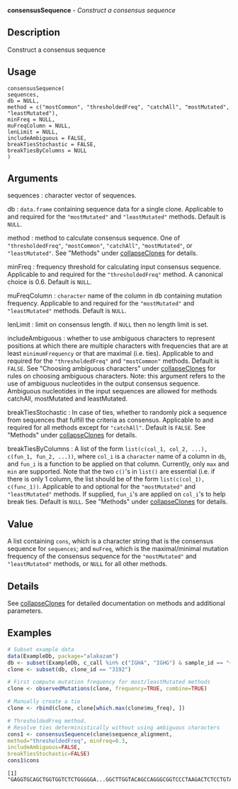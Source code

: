 **consensusSequence** - *Construct a consensus sequence*

Description
--------------------

Construct a consensus sequence


Usage
--------------------
```
consensusSequence(
sequences,
db = NULL,
method = c("mostCommon", "thresholdedFreq", "catchAll", "mostMutated", "leastMutated"),
minFreq = NULL,
muFreqColumn = NULL,
lenLimit = NULL,
includeAmbiguous = FALSE,
breakTiesStochastic = FALSE,
breakTiesByColumns = NULL
)
```

Arguments
-------------------

sequences
:   character vector of sequences.

db
:   `data.frame` containing sequence data for a single clone.
Applicable to and required for the `"mostMutated"` and
`"leastMutated"` methods. Default is `NULL`.

method
:   method to calculate consensus sequence. One of
`"thresholdedFreq"`, `"mostCommon"`, `"catchAll"`,
`"mostMutated"`, or `"leastMutated"`. See "Methods" under
[collapseClones](collapseClones.md) for details.

minFreq
:   frequency threshold for calculating input consensus sequence.
Applicable to and required for the `"thresholdedFreq"` method.
A canonical choice is 0.6. Default is `NULL`.

muFreqColumn
:   `character` name of the column in db containing mutation
frequency. Applicable to and required for the `"mostMutated"`
and `"leastMutated"` methods. Default is `NULL`.

lenLimit
:   limit on consensus length. if `NULL` then no length limit is set.

includeAmbiguous
:   whether to use ambiguous characters to represent positions at
which there are multiple characters with frequencies that are at least
`minimumFrequency` or that are maximal (i.e. ties). Applicable to
and required for the `"thresholdedFreq"` and `"mostCommon"`
methods. Default is `FALSE`. See "Choosing ambiguous characters"
under [collapseClones](collapseClones.md) for rules on choosing ambiguous characters.
Note: this argument refers to the use of ambiguous nucleotides in the 
output consensus sequence. Ambiguous nucleotides in the input sequences
are allowed for methods catchAll, mostMutated and leastMutated.

breakTiesStochastic
:   In case of ties, whether to randomly pick a sequence from sequences that
fulfill the criteria as consensus. Applicable to and required for all methods
except for `"catchAll"`. Default is `FALSE`. See "Methods"
under [collapseClones](collapseClones.md) for details.

breakTiesByColumns
:   A list of the form `list(c(col_1, col_2, ...), c(fun_1, fun_2, ...))`,
where `col_i` is a `character` name of a column in `db`,
and `fun_i` is a function to be applied on that column. Currently,
only `max` and `min` are supported. Note that the two `c()`'s
in `list()` are essential (i.e. if there is only 1 column, the list
should be of the form `list(c(col_1), c(func_1))`. Applicable to and
optional for the `"mostMutated"` and `"leastMutated"` methods.
If supplied, `fun_i`'s are applied on `col_i`'s to help break
ties. Default is `NULL`. See "Methods" under [collapseClones](collapseClones.md)
for details.




Value
-------------------

A list containing `cons`, which is a character string that is the consensus sequence
for `sequences`; and `muFreq`, which is the maximal/minimal mutation frequency of
the consensus sequence for the `"mostMutated"` and `"leastMutated"` methods, or
`NULL` for all other methods.


Details
-------------------

See [collapseClones](collapseClones.md) for detailed documentation on methods and additional parameters.



Examples
-------------------

```R
# Subset example data
data(ExampleDb, package="alakazam")
db <- subset(ExampleDb, c_call %in% c("IGHA", "IGHG") & sample_id == "+7d")
clone <- subset(db, clone_id == "3192")

# First compute mutation frequency for most/leastMutated methods
clone <- observedMutations(clone, frequency=TRUE, combine=TRUE)

# Manually create a tie
clone <- rbind(clone, clone[which.max(clone$mu_freq), ])

# ThresholdedFreq method. 
# Resolve ties deterministically without using ambiguous characters
cons1 <- consensusSequence(clone$sequence_alignment,
method="thresholdedFreq", minFreq=0.3,
includeAmbiguous=FALSE, 
breakTiesStochastic=FALSE)
cons1$cons

```


```
[1] "GAGGTGCAGCTGGTGGTCTCTGGGGGA...GGCTTGGTACAGCCAGGGCGGTCCCTAAGACTCTCCTGTACAGTTTCTGGATTCACCTTT............GGTGATTATGCTATGACGTGGATCCGCCAGGCTCCTGGGAAGGGGCTGGAGTGGGTCGGTTTCATTAGAAGCAAAACTTTTGGTGGGACAGCAGATTACGCCGCGTTTGTGAGA...GGCAGATTCACCATCTCAAGAGATGATTCCAAAAACATCGCCTATCTGCAATTGAACAGCCTGAAAACCGAGGACACAGGCGTCTATTACTGTGGTAGAGATCTCGCCGTAACTGACACAATAGGTGGTACTAACTGGTTCGACCCCTGGGGCCAGGGGACCCCGGTCACCGTCTCCTCAG"

```









